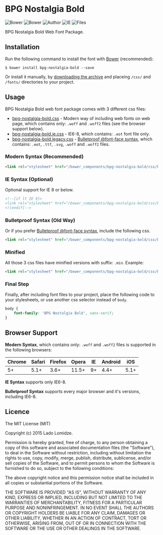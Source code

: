 # BPG Nostalgia Bold

![Bower](https://img.shields.io/bower/v/bpg-nostalgia-bold.svg)
![Bower](https://img.shields.io/bower/l/bpg-nostalgia-bold.svg)
![Author](https://img.shields.io/badge/Font_Author-Besarion_Gugushvili-blue.svg)
![IE](https://img.shields.io/badge/IE_Support-6+-brightgreen.svg)
![Files](https://img.shields.io/badge/Font_Files-.ttf,_.eot,_.svg,_.woff,_.woff2-brightgreen.svg)

BPG Nostalgia Bold Web Font Package.

## Installation

Run the following command to install the font with [Bower](http://bower.io) (recommended):

```
$ bower install bpg-nostalgia-bold --save
```

Or install it manually, by [downloading the archive](https://github.com/web-fonts/bpg-nostalgia-bold/archive/master.zip) and placeing `/css/` and `/fonts/` directories to your project.

## Usage

BPG Nostalgia Bold web font package comes with 3 different css files:

* [bpg-nostalgia-bold.css](https://github.com/web-fonts/bpg-nostalgia-bold/tree/master/css/bpg-nostalgia-bold.css) - Modern way of including web fonts on web page, which contains only: `.woff` and `.woff2` files (see the browser support below).
* [bpg-nostalgia-bold.ie.css](https://github.com/web-fonts/bpg-nostalgia-bold/tree/master/css/bpg-nostalgia-bold.ie.css) - IE6-8, which contains: `.eot` font file only.
* [bpg-nostalgia-bold.legacy.css](https://github.com/web-fonts/bpg-nostalgia-bold/tree/master/css/bpg-nostalgia-bold.legacy.css) - [Bulletproof @font-face syntax](http://www.paulirish.com/2009/bulletproof-font-face-implementation-syntax/), which contains: `.eot`, `.ttf`, `.svg`, `.woff` and `.woff2` files.

### Modern Syntax (Recommended)

```html
<link rel="stylesheet" href="/bower_components/bpg-nostalgia-bold/css/bpg-nostalgia-bold.css">
```

### IE Syntax (Optional)

Optional support for IE 8 or below.

```html
<!--[if lt IE 9]>
<link rel="stylesheet" href="/bower_components/bpg-nostalgia-bold/css/bpg-nostalgia-bold.ie.css">
<![endif]-->
```

### Bulletproof Syntax (Old Way)

Or if you prefer [Bulletproof @font-face syntax](http://www.paulirish.com/2009/bulletproof-font-face-implementation-syntax/), include the following css.

```html
<link rel="stylesheet" href="/bower_components/bpg-nostalgia-bold/css/bpg-nostalgia-bold.legacy.css">
```

### Minified

All those 3 css files have minified versions with suffix: `.min`. Example:

```html
<link rel="stylesheet" href="/bower_components/bpg-nostalgia-bold/css/bpg-nostalgia-bold.min.css">
```

### Final Step

Finally, after including font files to your project, place the following code to your stylesheets, or use another css selector instead of `body`.

```css
body {
    font-family: 'BPG Nostalgia Bold', sans-serif;
}
```

## Browser Support

**Modern Syntax**, which contains only: `.woff` and `.woff2` files is supported in the following browsers:

| Chrome | Safari | Firefox | Opera | IE   | Android |  iOS  |
| ------ | ------ | ------- | ----- | ---- | ------- | ----- |
| 5+     | 5.1+   | 3.6+    | 11.5+ | 9+   | 4.4+    | 5.1+  |

**IE Syntax** supports only IE6-8.

**Bulletproof Syntax** supports every major browser and it's versions, including IE6-8.

## Licence

The MIT License (MIT)

Copyright (c) 2015 Lado Lomidze.

Permission is hereby granted, free of charge, to any person obtaining a copy
of this software and associated documentation files (the "Software"), to deal
in the Software without restriction, including without limitation the rights
to use, copy, modify, merge, publish, distribute, sublicense, and/or sell
copies of the Software, and to permit persons to whom the Software is
furnished to do so, subject to the following conditions:

The above copyright notice and this permission notice shall be included in
all copies or substantial portions of the Software.

THE SOFTWARE IS PROVIDED "AS IS", WITHOUT WARRANTY OF ANY KIND, EXPRESS OR
IMPLIED, INCLUDING BUT NOT LIMITED TO THE WARRANTIES OF MERCHANTABILITY,
FITNESS FOR A PARTICULAR PURPOSE AND NONINFRINGEMENT. IN NO EVENT SHALL THE
AUTHORS OR COPYRIGHT HOLDERS BE LIABLE FOR ANY CLAIM, DAMAGES OR OTHER
LIABILITY, WHETHER IN AN ACTION OF CONTRACT, TORT OR OTHERWISE, ARISING FROM,
OUT OF OR IN CONNECTION WITH THE SOFTWARE OR THE USE OR OTHER DEALINGS IN
THE SOFTWARE.